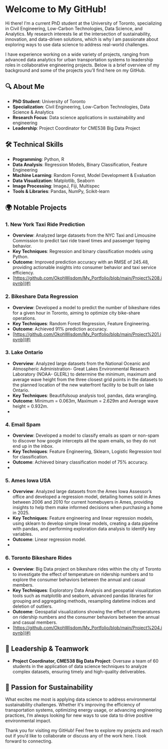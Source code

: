 # Welcome to My GitHub!

Hi there! I'm a current PhD student at the University of Toronto, specializing in Civil Engineering, Low-Carbon Technologies, Data Science, and Analytics. My research interests lie at the intersection of sustainability, innovation, and data-driven solutions, which is why I am passionate about exploring ways to use data science to address real-world challenges.

I have experience working on a wide variety of projects, ranging from advanced data analytics for urban transportation systems to leadership roles in collaborative engineering projects. Below is a brief overview of my background and some of the projects you’ll find here on my GitHub.

## 🔍 About Me

- **PhD Student**: University of Toronto
- **Specialization**: Civil Engineering, Low-Carbon Technologies, Data Science & Analytics
- **Research Focus**: Data science applications in sustainability and engineering
- **Leadership**: Project Coordinator for CME538 Big Data Project

## 🛠️ Technical Skills

- **Programming**: Python, R
- **Data Analysis**: Regression Models, Binary Classification, Feature Engineering
- **Machine Learning**: Random Forest, Model Development & Evaluation
- **Data Visualization**: Matplotlib, Seaborn
- **Image Processing**: ImageJ, Fiji, Multispec
- **Tools & Libraries**: Pandas, NumPy, Scikit-learn

## 🌍 Notable Projects

### 1. **New York Taxi Ride Prediction**
   - **Overview**: Analyzed large datasets from the NYC Taxi and Limousine Commission to predict taxi ride travel times and passenger tipping behavior.
   - **Key Techniques**: Regression and binary classification models using Python.
   - **Outcome**: Improved prediction accuracy with an RMSE of 245.48, providing actionable insights into consumer behavior and taxi service efficiency.
   - [https://github.com/OkohWisdom/My_Portfolio/blob/main/Project%208.ipynb](#)

### 2. **Bikeshare Data Regression**
   - **Overview**: Developed a model to predict the number of bikeshare rides for a given hour in Toronto, aiming to optimize city bike-share operations.
   - **Key Techniques**: Random Forest Regression, Feature Engineering.
   - **Outcome**: Achieved 91% prediction accuracy.
   - [https://github.com/OkohWisdom/My_Portfolio/blob/main/Project%201.ipynb](#)
     
### 3. **Lake Ontario** 
   - **Overview**: Analyzed large datasets from the National Oceanic and Atmospheric Administration- Great Lakes Environmental Research Laboratory (NOAA- GLERL) to determine the minimum, maximum and average wave height from the three        closest grid points in the datasets to the planned location of the new waterfront facility to be built on lake Ontario.
   - **Key Techniques**: Beautifulsoup analysis tool, pandas, data wrangling.
   - **Outcome**: Minimum = 0.063m, Maximum = 2.629m and Average wave height = 0.932m.
   - 
     
### 4. **Email Spam** 
   - **Overview**: Developed a model to classify emails as spam or non-spam to discover how google intercepts all the spam emails, so they do not end up in the inbox.
   - **Key Techniques**: Feature Engineering, Sklearn, Logistic Regression tool for classification. 
   - **Outcome**: Achieved binary classification model of 75% accuracy.
   - 
### 5. **Ames Iowa USA**
   - **Overview**: Analyzed large datasets from the Ames Iowa Assessor’s office and developed a regression model, detailing homes sold in Ames between 2006 and 2010 for current homebuyers in Ames, providing insights to help them make         informed decisions when purchasing a home in 2025.
   - **Key Techniques**: Feature engineering and linear regression models, using sklearn to develop simple linear models, creating a data pipeline with pandas, and performing exploration data analysis to identify key variables.
   - **Outcome**: Linear regression model.
   - 
### 6. **Toronto Bikeshare Rides** 
   - **Overview**: Big Data project on bikeshare rides within the city of Toronto to investigate the effect of temperature on ridership numbers and to explore the consumer behaviors between the annual and casual members.
   - **Key Techniques**: Exploratory Data Analysis and geospatial visualization tools such as matplotlib and seaborn, advanced pandas libraries for grouping and aggregating methods, resampling datetime indices and deletion of                outliers.
   - **Outcome**: Geospatial visualizations showing the effect of temperatures on ridership numbers and the consumer behaviors between the annual and casual members.
   - [https://github.com/OkohWisdom/My_Portfolio/blob/main/Project%204.ipynb](#)

## 👥 Leadership & Teamwork

- **Project Coordinator, CME538 Big Data Project**: Oversaw a team of 60 students in the application of data science techniques to analyze complex datasets, ensuring timely and high-quality deliverables.

## 🌱 Passion for Sustainability

What excites me most is applying data science to address environmental sustainability challenges. Whether it's improving the efficiency of transportation systems, optimizing energy usage, or advancing engineering practices, I’m always looking for new ways to use data to drive positive environmental impact.

Thank you for visiting my GitHub! Feel free to explore my projects and reach out if you’d like to collaborate or discuss any of the work here. I look forward to connecting.
